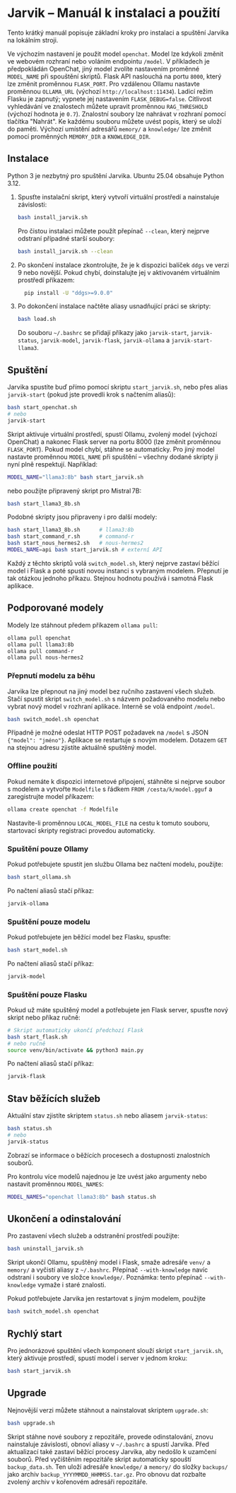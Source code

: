 # Jarvik – Manuál k instalaci a použití

Tento krátký manuál popisuje základní kroky pro instalaci a spuštění Jarvika na lokálním stroji.

Ve výchozím nastavení je použit model `openchat`. Model lze kdykoli změnit ve webovém rozhraní nebo voláním endpointu `/model`. V příkladech je předpokládán OpenChat, jiný model zvolíte nastavením proměnné `MODEL_NAME` při spouštění skriptů.
Flask API naslouchá na portu `8000`, který lze změnit proměnnou `FLASK_PORT`.
Pro vzdálenou Ollamu nastavte proměnnou `OLLAMA_URL` (výchozí
`http://localhost:11434`).
Ladicí režim Flasku je zapnutý; vypnete jej nastavením `FLASK_DEBUG=false`.
Citlivost vyhledávání ve znalostech můžete upravit proměnnou `RAG_THRESHOLD`
(výchozí hodnota je `0.7`).
Znalostní soubory lze nahrávat v rozhraní pomocí tlačítka "Nahrát". Ke každému souboru můžete uvést popis, který se uloží do paměti.
Výchozí umístění adresářů `memory/` a `knowledge/` lze změnit pomocí proměnných `MEMORY_DIR` a `KNOWLEDGE_DIR`.

## Instalace

Python 3 je nezbytný pro spuštění Jarvika. Ubuntu 25.04 obsahuje Python 3.12.

1. Spusťte instalační skript, který vytvoří virtuální prostředí a nainstaluje závislosti:
   ```bash
   bash install_jarvik.sh
   ```
   Pro čistou instalaci můžete použít přepínač `--clean`, který nejprve odstraní případné starší soubory:
   ```bash
   bash install_jarvik.sh --clean
   ```

2. Po skončení instalace zkontrolujte, že je k dispozici balíček `ddgs`
   ve verzi 9 nebo novější. Pokud chybí, doinstalujte jej v aktivovaném
   virtuálním prostředí příkazem:
   ```bash
     pip install -U "ddgs>=9.0.0"
   ```

3. Po dokončení instalace načtěte aliasy usnadňující práci se skripty:
   ```bash
   bash load.sh
   ```
   Do souboru `~/.bashrc` se přidají příkazy jako `jarvik-start`, `jarvik-status`,
   `jarvik-model`, `jarvik-flask`, `jarvik-ollama` a `jarvik-start-llama3`.

## Spuštění

Jarvika spustíte buď přímo pomocí skriptu `start_jarvik.sh`, nebo přes alias `jarvik-start` (pokud jste provedli krok s načtením aliasů):
```bash
bash start_openchat.sh
# nebo
jarvik-start
```
Skript aktivuje virtuální prostředí, spustí Ollamu, zvolený model (výchozí
OpenChat) a nakonec Flask server na portu 8000 (lze změnit proměnnou
`FLASK_PORT`). Pokud model chybí, stáhne se automaticky. Pro jiný model
nastavte proměnnou `MODEL_NAME` při spuštění – všechny dodané skripty ji nyní
plně respektují. Například:

```bash
MODEL_NAME="llama3:8b" bash start_jarvik.sh
```
nebo použijte připravený skript pro Mistral 7B:

```bash
bash start_llama3_8b.sh
```

Podobné skripty jsou připraveny i pro další modely:

```bash
bash start_llama3_8b.sh      # llama3:8b
bash start_command_r.sh      # command-r
bash start_nous_hermes2.sh   # nous-hermes2
MODEL_NAME=api bash start_jarvik.sh # externí API
```
Každý z těchto skriptů volá `switch_model.sh`,
který nejprve zastaví běžící model i Flask a poté
spustí novou instanci s vybraným modelem. Přepnutí je tak otázkou
jednoho příkazu.
Stejnou hodnotu používá i samotná Flask aplikace.

## Podporované modely

Modely lze stáhnout předem příkazem `ollama pull`:

```bash
ollama pull openchat
ollama pull llama3:8b
ollama pull command-r
ollama pull nous-hermes2
```

### Přepnutí modelu za běhu

Jarvika lze přepnout na jiný model bez ručního zastavení všech služeb.
Stačí spustit skript `switch_model.sh` s názvem požadovaného modelu nebo
vybrat nový model v rozhraní aplikace. Interně se volá endpoint `/model`.

```bash
bash switch_model.sh openchat
```

Případně je možné odeslat HTTP POST požadavek na `/model` s JSON
`{"model": "jméno"}`. Aplikace se restartuje s novým modelem. Dotazem `GET`
na stejnou adresu zjistíte aktuálně spuštěný model.

### Offline použití

Pokud nemáte k dispozici internetové připojení, stáhněte si nejprve soubor s
modelem a vytvořte `Modelfile` s řádkem
`FROM /cesta/k/model.gguf` a zaregistrujte model příkazem:

```bash
ollama create openchat -f Modelfile
```

Nastavíte-li proměnnou `LOCAL_MODEL_FILE` na cestu k tomuto souboru, startovací
skripty registraci provedou automaticky.

### Spuštění pouze Ollamy

Pokud potřebujete spustit jen službu Ollama bez načtení modelu, použijte:

```bash
bash start_ollama.sh
```

Po načtení aliasů stačí příkaz:

```bash
jarvik-ollama
```

### Spuštění pouze modelu

Pokud potřebujete jen běžící model bez Flasku, spusťte:

```bash
bash start_model.sh
```

Po načtení aliasů stačí příkaz:

```bash
jarvik-model
```

### Spuštění pouze Flasku

Pokud už máte spuštěný model a potřebujete jen Flask server, spusťte nový
skript nebo příkaz ručně:

```bash
# Skript automaticky ukončí předchozí Flask
bash start_flask.sh
# nebo ručně
source venv/bin/activate && python3 main.py
```

Po načtení aliasů stačí příkaz:

```bash
jarvik-flask
```

## Stav běžících služeb

Aktuální stav zjistíte skriptem `status.sh` nebo aliasem `jarvik-status`:
```bash
bash status.sh
# nebo
jarvik-status
```
Zobrazí se informace o běžících procesech a dostupnosti znalostních souborů.

Pro kontrolu více modelů najednou je lze uvést jako argumenty nebo nastavit
proměnnou `MODEL_NAMES`:

```bash
MODEL_NAMES="openchat llama3:8b" bash status.sh
```

## Ukončení a odinstalování

Pro zastavení všech služeb a odstranění prostředí použijte:
```bash
bash uninstall_jarvik.sh
```
Skript ukončí Ollamu, spuštěný model i Flask, smaže adresáře `venv/` a `memory/` a vyčistí aliasy z `~/.bashrc`.
Přepínač `--with-knowledge` navíc odstraní i soubory ve složce `knowledge/`.
Poznámka: tento přepínač `--with-knowledge` vymaže i staré znalosti.

Pokud potřebujete Jarvika jen restartovat s jiným modelem, použijte

```bash
bash switch_model.sh openchat
```

## Rychlý start

Pro jednorázové spuštění všech komponent slouží skript `start_jarvik.sh`, který aktivuje prostředí, spustí model i server v jednom kroku:
```bash
bash start_jarvik.sh
```

## Upgrade

Nejnovější verzi můžete stáhnout a nainstalovat skriptem `upgrade.sh`:
```bash
bash upgrade.sh
```
Skript stáhne nové soubory z repozitáře, provede odinstalování, znovu nainstaluje závislosti, obnoví aliasy v `~/.bashrc` a spustí Jarvika.
Před aktualizací také zastaví běžící procesy Jarvika, aby nedošlo k uzamčení souborů.
Před vyčištěním repozitáře skript automaticky spouští `backup_data.sh`. Ten uloží
adresáře `knowledge/` a `memory/` do složky `backups/` jako archiv
`backup_YYYYMMDD_HHMMSS.tar.gz`. Pro obnovu dat rozbalte zvolený archiv v
kořenovém adresáři repozitáře.
